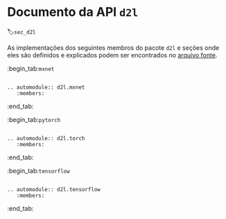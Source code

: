 # Documento da API `d2l` 
:label:`sec_d2l`

As implementações dos seguintes membros do pacote `d2l` e seções onde eles são definidos e explicados podem ser encontrados no [arquivo fonte](https://github.com/d2l-ai/d2l-en/tree/master/d2l).


:begin_tab:`mxnet`

```eval_rst

.. automodule:: d2l.mxnet
   :members:

```

:end_tab:

:begin_tab:`pytorch`

```eval_rst

.. automodule:: d2l.torch
   :members:

```

:end_tab:


:begin_tab:`tensorflow`

```eval_rst

.. automodule:: d2l.tensorflow
   :members:

```

:end_tab:
<!--stackedit_data:
eyJoaXN0b3J5IjpbNzEzODY5NjQwXX0=
-->